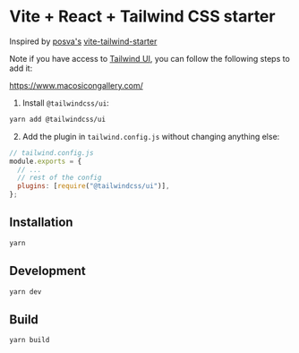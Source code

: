 # Vite + React + Tailwind CSS starter

Inspired by [posva's](https://github.com/posva) [vite-tailwind-starter](https://github.com/posva/vite-tailwind-starter)

Note if you have access to [Tailwind UI](https://tailwindui.com), you can follow the following steps to add it:

https://www.macosicongallery.com/

1. Install `@tailwindcss/ui`:

```sh
yarn add @tailwindcss/ui
```

2. Add the plugin in `tailwind.config.js` without changing anything else:

```js
// tailwind.config.js
module.exports = {
  // ...
  // rest of the config
  plugins: [require("@tailwindcss/ui")],
};
```

## Installation

```sh
yarn
```

## Development

```sh
yarn dev
```

## Build

```sh
yarn build
```
